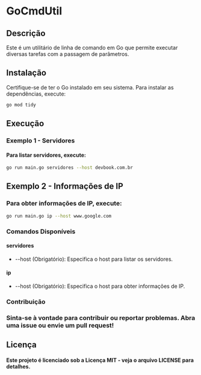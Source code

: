 # GoCmdUtil

## Descrição
Este é um utilitário de linha de comando em Go que permite executar diversas tarefas com a passagem de parâmetros.

## Instalação
Certifique-se de ter o Go instalado em seu sistema. Para instalar as dependências, execute:

```bash
go mod tidy
````

## Execução
### Exemplo 1 - Servidores
#### Para listar servidores, execute:

```bash
go run main.go servidores --host devbook.com.br
```

## Exemplo 2 - Informações de IP
### Para obter informações de IP, execute:

```bash
go run main.go ip --host www.google.com
```

### Comandos Disponíveis
#### servidores
- --host (Obrigatório): Especifica o host para listar os servidores.
#### ip
- --host (Obrigatório): Especifica o host para obter informações de IP.
### Contribuição
### Sinta-se à vontade para contribuir ou reportar problemas. Abra uma issue ou envie um pull request!

## Licença
#### Este projeto é licenciado sob a Licença MIT - veja o arquivo LICENSE para detalhes.
